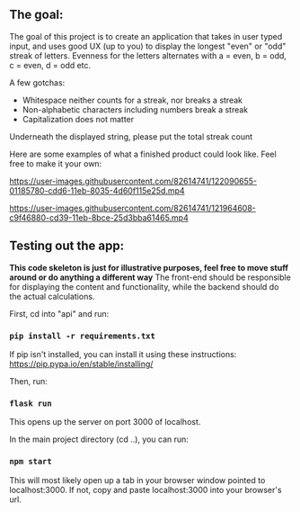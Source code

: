 ## The goal:

The goal of this project is to create an application that takes in user typed input, and uses good UX (up to you) to display the longest "even" or "odd" streak of letters.
Evenness for the letters alternates with a = even, b = odd, c = even, d = odd etc.

A few gotchas:

- Whitespace neither counts for a streak, nor breaks a streak
- Non-alphabetic characters including numbers break a streak
- Capitalization does not matter

Underneath the displayed string, please put the total streak count

Here are some examples of what a finished product could look like. Feel free to make it your own:


https://user-images.githubusercontent.com/82614741/122090655-01185780-cdd6-11eb-8035-4d60f115e25d.mp4


https://user-images.githubusercontent.com/82614741/121964608-c9f46880-cd39-11eb-8bce-25d3bba61465.mp4

## Testing out the app:

**This code skeleton is just for illustrative purposes, feel free to move stuff around or do anything a different way**
The front-end should be responsible for displaying the content and functionality, while the backend should do the actual calculations.

First, cd into "api" and run:

### `pip install -r requirements.txt`

If pip isn't installed, you can install it using these instructions:
https://pip.pypa.io/en/stable/installing/

Then, run:

### `flask run`

This opens up the server on port 3000 of localhost.

In the main project directory (cd ..), you can run:

### `npm start`

This will most likely open up a tab in your browser window pointed to localhost:3000. If not, copy and paste localhost:3000 into your browser's url.
